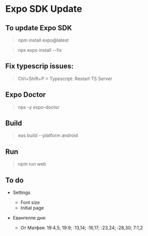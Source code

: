 # Expo SDK Update

## To update Expo SDK

> npm install expo@latest

> npx expo install --fix

## Fix typescrip issues:

> Ctrl+Shift+P > Typescript: Restart TS Server

## Expo Doctor

> npx -y expo-doctor

## Build

> eas build --platform android

## Run

> npm run web

## To do

- Settings
  - Font size
  - Initial page

- Евангелле дня:
  - От Матфея: 19:4,5; 19:9; :13,14; :16,17; :23,24; :28,30; 7:1,2
